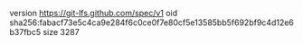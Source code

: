 version https://git-lfs.github.com/spec/v1
oid sha256:fabacf73e5c4ca9e284f6c0ce0f7e80cf5e13585bb5f692bf9c4d12e6b37fbc5
size 3287
